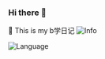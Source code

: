 ### Hi there 👋
🌱 This is my b学日记
![Info](https://github-stats.ubrong.com/api?username=husky25130&show_icons=true)

![Language](https://github-stats.ubrong.com/api/top-langs/?username=ubrong&layout=compact)

<!--
**husky25130/husky25130** is a ✨ _special_ ✨ repository because its `README.md` (this file) appears on your GitHub profile.

Here are some ideas to get you started:

- 🔭 I’m currently working on ...
- 🌱 I’m currently learning ...
- 👯 I’m looking to collaborate on ...
- 🤔 I’m looking for help with ...
- 💬 Ask me about ...
- 📫 How to reach me: ...
- 😄 Pronouns: ...
- ⚡ Fun fact: ...
-->
